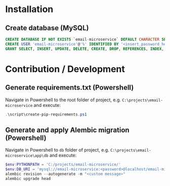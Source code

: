 # Installation
## Create database (MySQL)
```sql
CREATE DATABASE IF NOT EXISTS `email-microservice` DEFAULT CHARACTER SET utf8mb4 COLLATE utf8mb4_unicode_ci;
CREATE USER 'email-microservice'@'%' IDENTIFIED BY '<insert_password_here>';
GRANT SELECT, INSERT, UPDATE, DELETE, CREATE, DROP, REFERENCES, INDEX, ALTER, LOCK TABLES ON `email-microservice`.* TO 'email-microservice'@'%';
```

# Contribution / Development
## Generate requirements.txt (Powershell)
Navigate in Powershell to the root folder of project, e.g. `C:\projects\email-microservice` and execute:
```Powershell
.\script\create-pip-requirements.ps1
```

## Generate and apply Alembic migration (Powershell)
Navigate in Powershell to `db` folder of project, e.g. `C:\projects\email-microservice\app\db` and execute:
```Powershell
$env:PYTHONPATH = 'C:/projects/email-microservice/'
$env:DB_URI = 'mysql://email-microservice:<password>@localhost/email-microservice'
alembic revision --autogenerate -m "<custom message>"
alembic upgrade head
```

